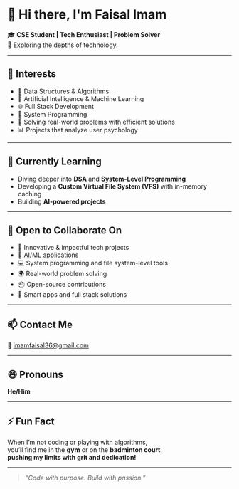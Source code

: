 # 👋 Hi there, I'm Faisal Imam

🎓 **CSE Student | Tech Enthusiast | Problem Solver**  
🚀 Exploring the depths of technology.

---

## 👀 Interests
- 🔢 Data Structures & Algorithms  
- 🧠 Artificial Intelligence & Machine Learning  
- 🌐 Full Stack Development  
- 💾 System Programming
- 🧩 Solving real-world problems with efficient solutions  
- 📊 Projects that analyze user psychology

---

## 🌱 Currently Learning
- Diving deeper into **DSA** and **System-Level Programming**  
- Developing a **Custom Virtual File System (VFS)** with in-memory caching  
- Building **AI-powered projects** 

---

## 🤝 Open to Collaborate On
- 🚀 Innovative & impactful tech projects  
- 🧠 AI/ML applications  
- 💻 System programming and file system-level tools  
- 🌍 Real-world problem solving  
- 📦 Open-source contributions  
- 📱 Smart apps and full stack solutions

---

## 📫 Contact Me
📧 imamfaisal36@gmail.com

---

## 😄 Pronouns
**He/Him**

---

## ⚡ Fun Fact
When I’m not coding or playing with algorithms,  
you’ll find me in the **gym** or on the **badminton court**,  
**pushing my limits with grit and dedication!**

---

> *“Code with purpose. Build with passion.”*

<!---
faisalimam1/faisalimam1 is a ✨ special ✨ repository because its `README.md` (this file) appears on your GitHub profile.
You can click the Preview link to take a look at your changes.
--->
